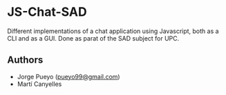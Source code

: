 # JS-Chat-SAD
Different implementations of a chat application using Javascript, both as a CLI and as a GUI. Done as parat of the SAD subject for UPC.


## Authors
- Jorge Pueyo (pueyo99@gmail.com)
- Martí Canyelles

